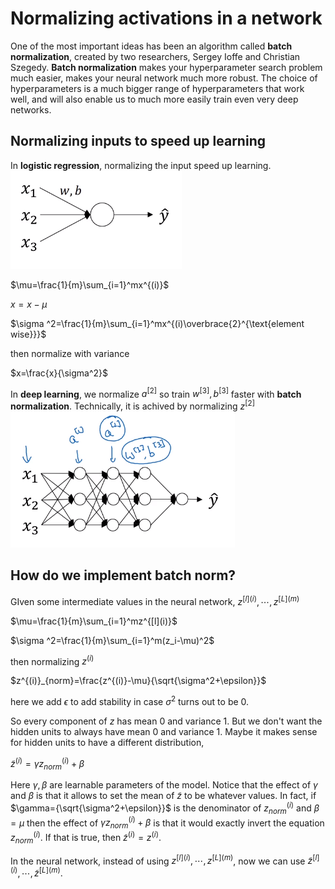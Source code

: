 # Normalizing activations in a network

One of the most important ideas has been an algorithm called **batch normalization**, created by two researchers, Sergey Ioffe and Christian Szegedy. **Batch normalization** makes your hyperparameter search problem much easier, makes your neural network much more robust. The choice of hyperparameters is a much bigger range of hyperparameters that work well, and will also enable us to much more easily train even very deep networks.

## Normalizing inputs to speed up learning
In **logistic regression**, normalizing the input speed up learning.
![](images/047-normalizing-activations-in-network-41dde75e.png)

$\mu=\frac{1}{m}\sum_{i=1}^mx^{(i)}$

$x=x-\mu$

$\sigma ^2=\frac{1}{m}\sum_{i=1}^mx^{(i)\overbrace{2}^{\text{element wise}}}$

then normalize with variance

$x=\frac{x}{\sigma^2}$

In **deep learning**, we normalize $a^{[2]}$ so train $w^{[3]}, b^{[3]}$ faster with **batch normalization**. Technically, it is achived by normalizing $z^{[2]}$
![](images/047-normalizing-activations-in-network-e6b07a0b.png)

## How do we implement batch norm?

GIven some intermediate values in the neural network, $z^{[l](i)}, \cdots, z^{[L](m)}$

$\mu=\frac{1}{m}\sum_{i=1}^mz^{[l](i)}$

$\sigma ^2=\frac{1}{m}\sum_{i=1}^m(z_i-\mu)^2$

then normalizing $z^{(i)}$

$z^{(i)}_{norm}=\frac{z^{(i)}-\mu}{\sqrt{\sigma^2+\epsilon}}$

here we add $\epsilon$ to add stability in case $\sigma^2$ turns out to be 0.

So every component of $z$ has mean 0 and variance 1. But we don't want the hidden units to always have mean 0 and variance 1. Maybe it makes sense for hidden units to have a different distribution,

$\tilde{z}^{(i)}=\gamma z^{(i)}_{norm}+\beta$

Here $\gamma, \beta$ are learnable parameters of the model. Notice that the effect of $\gamma$ and $\beta$ is that it allows to set the mean of $\tilde{z}$ to be whatever values. In fact, if $\gamma={\sqrt{\sigma^2+\epsilon}}$ is the denominator of $z^{(i)}_{norm}$ and $\beta=\mu$ then the effect of $\gamma z^{(i)}_{norm}+\beta$ is that it would exactly invert the equation $z^{(i)}_{norm}$. If that is true, then $\tilde{z}^{(i)}= z^{(i)}$.

In the neural network, instead of using $z^{[l](i)}, \cdots, z^{[L](m)}$, now we can use $\tilde{z}^{[l](i)}, \cdots, \tilde{z}^{[L](m)}$.

